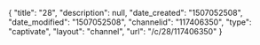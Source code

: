 {
    "title": "28",
    "description": null,
    "date_created": "1507052508",
    "date_modified": "1507052508",
    "channelid": "117406350",
    "type": "captivate",
    "layout": "channel",
    "url": "\/c\/28\/117406350"
}